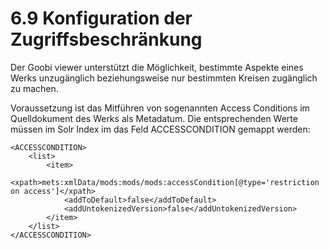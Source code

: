 # 6.9 Konfiguration der Zugriffsbeschränkung

Der Goobi viewer unterstützt die Möglichkeit, bestimmte Aspekte eines Werks unzugänglich beziehungsweise nur bestimmten Kreisen zugänglich zu machen.

Voraussetzung ist das Mitführen von sogenannten Access Conditions im Quelldokument des Werks als Metadatum. Die entsprechenden Werte müssen im Solr Index im das Feld ACCESSCONDITION gemappt werden:

```markup
<ACCESSCONDITION>
    <list>
        <item>
            <xpath>mets:xmlData/mods:mods/mods:accessCondition[@type='restriction on access']</xpath>
            <addToDefault>false</addToDefault>
            <addUntokenizedVersion>false</addUntokenizedVersion>
        </item>
    </list>
</ACCESSCONDITION>
```



